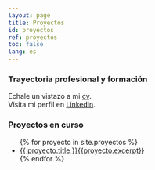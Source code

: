 ```yaml
---
layout: page
title: Proyectos
id: proyectos
ref: proyectos
toc: false
lang: es
---
```


<h3>Trayectoria profesional y formación</h3>

Echale un vistazo a mi <a href="/cv/">cv</a>.
<br/> Visita mi perfil en <a href="https://www.linkedin.com/in/crodrigoturner/" target="_blank">Linkedin</a>.

<H3>Proyectos en curso</h3>

<ul >
{% for proyecto in site.proyectos %}
<li><a href="{{ proyecto.url }}">{{ proyecto.title }}<span class="excerpt">{{proyecto.excerpt}}</span></a></li>
{% endfor %}  
</ul>



